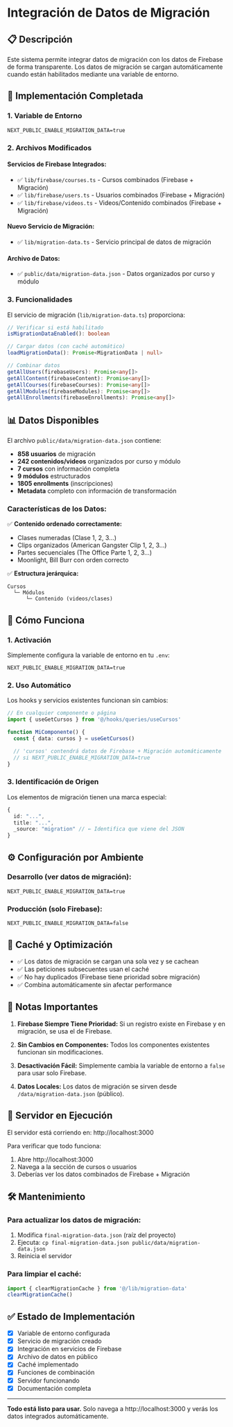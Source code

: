 # Integración de Datos de Migración

## 📋 Descripción

Este sistema permite integrar datos de migración con los datos de Firebase de forma transparente. Los datos de migración se cargan automáticamente cuando están habilitados mediante una variable de entorno.

## 🚀 Implementación Completada

### 1. **Variable de Entorno**
```env
NEXT_PUBLIC_ENABLE_MIGRATION_DATA=true
```

### 2. **Archivos Modificados**

#### Servicios de Firebase Integrados:
- ✅ `lib/firebase/courses.ts` - Cursos combinados (Firebase + Migración)
- ✅ `lib/firebase/users.ts` - Usuarios combinados (Firebase + Migración)
- ✅ `lib/firebase/videos.ts` - Videos/Contenido combinados (Firebase + Migración)

#### Nuevo Servicio de Migración:
- ✅ `lib/migration-data.ts` - Servicio principal de datos de migración

#### Archivo de Datos:
- ✅ `public/data/migration-data.json` - Datos organizados por curso y módulo

### 3. **Funcionalidades**

El servicio de migración (`lib/migration-data.ts`) proporciona:

```typescript
// Verificar si está habilitado
isMigrationDataEnabled(): boolean

// Cargar datos (con caché automático)
loadMigrationData(): Promise<MigrationData | null>

// Combinar datos
getAllUsers(firebaseUsers): Promise<any[]>
getAllContent(firebaseContent): Promise<any[]>
getAllCourses(firebaseCourses): Promise<any[]>
getAllModules(firebaseModules): Promise<any[]>
getAllEnrollments(firebaseEnrollments): Promise<any[]>
```

## 📊 Datos Disponibles

El archivo `public/data/migration-data.json` contiene:

- **858 usuarios** de migración
- **242 contenidos/videos** organizados por curso y módulo
- **7 cursos** con información completa
- **9 módulos** estructurados
- **1805 enrollments** (inscripciones)
- **Metadata** completo con información de transformación

### Características de los Datos:

✅ **Contenido ordenado correctamente:**
- Clases numeradas (Clase 1, 2, 3...)
- Clips organizados (American Gangster Clip 1, 2, 3...)
- Partes secuenciales (The Office Parte 1, 2, 3...)
- Moonlight, Bill Burr con orden correcto

✅ **Estructura jerárquica:**
```
Cursos
  └─ Módulos
      └─ Contenido (videos/clases)
```

## 🎯 Cómo Funciona

### 1. **Activación**
Simplemente configura la variable de entorno en tu `.env`:
```env
NEXT_PUBLIC_ENABLE_MIGRATION_DATA=true
```

### 2. **Uso Automático**
Los hooks y servicios existentes funcionan sin cambios:

```typescript
// En cualquier componente o página
import { useGetCursos } from '@/hooks/queries/useCursos'

function MiComponente() {
  const { data: cursos } = useGetCursos()

  // 'cursos' contendrá datos de Firebase + Migración automáticamente
  // si NEXT_PUBLIC_ENABLE_MIGRATION_DATA=true
}
```

### 3. **Identificación de Origen**
Los elementos de migración tienen una marca especial:
```typescript
{
  id: "...",
  title: "...",
  _source: "migration" // ← Identifica que viene del JSON
}
```

## ⚙️ Configuración por Ambiente

### Desarrollo (ver datos de migración):
```env
NEXT_PUBLIC_ENABLE_MIGRATION_DATA=true
```

### Producción (solo Firebase):
```env
NEXT_PUBLIC_ENABLE_MIGRATION_DATA=false
```

## 🔄 Caché y Optimización

- ✅ Los datos de migración se cargan una sola vez y se cachean
- ✅ Las peticiones subsecuentes usan el caché
- ✅ No hay duplicados (Firebase tiene prioridad sobre migración)
- ✅ Combina automáticamente sin afectar performance

## 📝 Notas Importantes

1. **Firebase Siempre Tiene Prioridad:** Si un registro existe en Firebase y en migración, se usa el de Firebase.

2. **Sin Cambios en Componentes:** Todos los componentes existentes funcionan sin modificaciones.

3. **Desactivación Fácil:** Simplemente cambia la variable de entorno a `false` para usar solo Firebase.

4. **Datos Locales:** Los datos de migración se sirven desde `/data/migration-data.json` (público).

## 🚀 Servidor en Ejecución

El servidor está corriendo en: http://localhost:3000

Para verificar que todo funciona:
1. Abre http://localhost:3000
2. Navega a la sección de cursos o usuarios
3. Deberías ver los datos combinados de Firebase + Migración

## 🛠️ Mantenimiento

### Para actualizar los datos de migración:

1. Modifica `final-migration-data.json` (raíz del proyecto)
2. Ejecuta: `cp final-migration-data.json public/data/migration-data.json`
3. Reinicia el servidor

### Para limpiar el caché:
```typescript
import { clearMigrationCache } from '@/lib/migration-data'
clearMigrationCache()
```

## ✅ Estado de Implementación

- [x] Variable de entorno configurada
- [x] Servicio de migración creado
- [x] Integración en servicios de Firebase
- [x] Archivo de datos en público
- [x] Caché implementado
- [x] Funciones de combinación
- [x] Servidor funcionando
- [x] Documentación completa

---

**Todo está listo para usar.** Solo navega a http://localhost:3000 y verás los datos integrados automáticamente.
